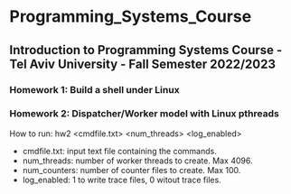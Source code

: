 # Programming_Systems_Course
## Introduction to Programming Systems Course - Tel Aviv University - Fall Semester 2022/2023

### Homework 1: Build a shell under Linux

### Homework 2: Dispatcher/Worker model with Linux pthreads
How to run:   hw2 <cmdfile.txt> <num_threads> <num counters> <log_enabled>
- cmdfile.txt: input text file containing the commands.
- num_threads: number of worker threads to create. Max 4096.
- num_counters: number of counter files to create. Max 100.
- log_enabled: 1 to write trace files, 0 witout trace files.
